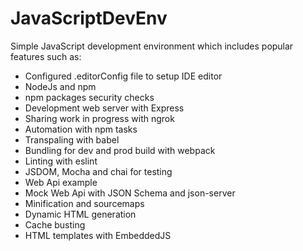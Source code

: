 # JavaScriptDevEnv

Simple JavaScript development environment which includes popular features such as:
* Configured .editorConfig file to setup IDE editor
* NodeJs and npm
* npm packages security checks
* Development web server with Express
* Sharing work in progress with ngrok
* Automation with npm tasks
* Transpaling with babel
* Bundling for dev and prod build with webpack
* Linting with eslint
* JSDOM, Mocha and chai for testing
* Web Api example
* Mock Web Api with JSON Schema and json-server
* Minification and sourcemaps
* Dynamic HTML generation
* Cache busting
* HTML templates with EmbeddedJS 
